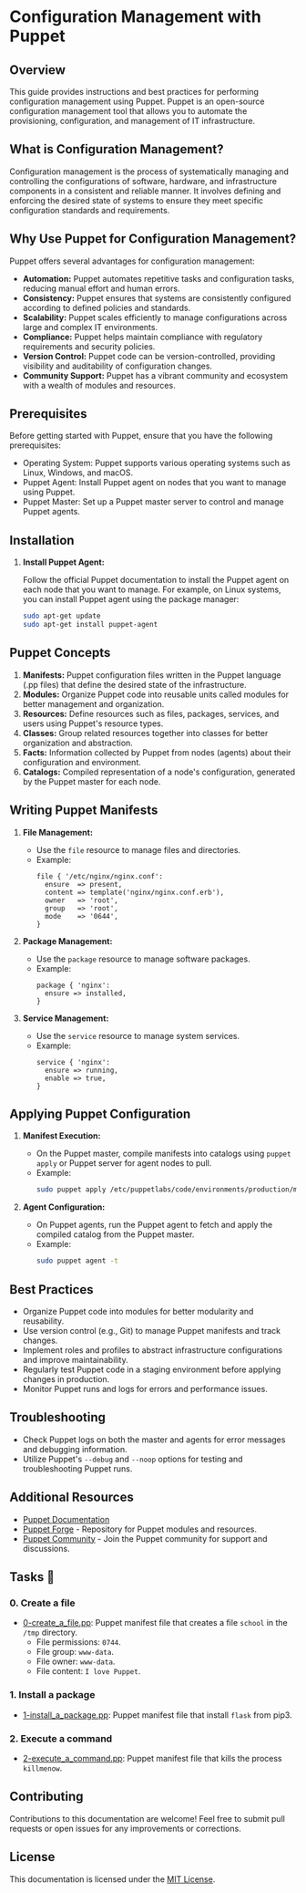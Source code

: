 # Configuration Management with Puppet

## Overview

This guide provides instructions and best practices for performing configuration management using Puppet. Puppet is an open-source configuration management tool that allows you to automate the provisioning, configuration, and management of IT infrastructure.

## What is Configuration Management?

Configuration management is the process of systematically managing and controlling the configurations of software, hardware, and infrastructure components in a consistent and reliable manner. It involves defining and enforcing the desired state of systems to ensure they meet specific configuration standards and requirements.

## Why Use Puppet for Configuration Management?

Puppet offers several advantages for configuration management:

- **Automation:** Puppet automates repetitive tasks and configuration tasks, reducing manual effort and human errors.
- **Consistency:** Puppet ensures that systems are consistently configured according to defined policies and standards.
- **Scalability:** Puppet scales efficiently to manage configurations across large and complex IT environments.
- **Compliance:** Puppet helps maintain compliance with regulatory requirements and security policies.
- **Version Control:** Puppet code can be version-controlled, providing visibility and auditability of configuration changes.
- **Community Support:** Puppet has a vibrant community and ecosystem with a wealth of modules and resources.

## Prerequisites

Before getting started with Puppet, ensure that you have the following prerequisites:

- Operating System: Puppet supports various operating systems such as Linux, Windows, and macOS.
- Puppet Agent: Install Puppet agent on nodes that you want to manage using Puppet.
- Puppet Master: Set up a Puppet master server to control and manage Puppet agents.

## Installation

1. **Install Puppet Agent:**

   Follow the official Puppet documentation to install the Puppet agent on each node that you want to manage. For example, on Linux systems, you can install Puppet agent using the package manager:

   ```bash
   sudo apt-get update
   sudo apt-get install puppet-agent
   ```

## Puppet Concepts

1. **Manifests:** Puppet configuration files written in the Puppet language (.pp files) that define the desired state of the infrastructure.
2. **Modules:** Organize Puppet code into reusable units called modules for better management and organization.
3. **Resources:** Define resources such as files, packages, services, and users using Puppet's resource types.
4. **Classes:** Group related resources together into classes for better organization and abstraction.
5. **Facts:** Information collected by Puppet from nodes (agents) about their configuration and environment.
6. **Catalogs:** Compiled representation of a node's configuration, generated by the Puppet master for each node.

## Writing Puppet Manifests

1. **File Management:**
   - Use the `file` resource to manage files and directories.
   - Example:
     ```puppet
     file { '/etc/nginx/nginx.conf':
       ensure  => present,
       content => template('nginx/nginx.conf.erb'),
       owner   => 'root',
       group   => 'root',
       mode    => '0644',
     }
     ```

2. **Package Management:**
   - Use the `package` resource to manage software packages.
   - Example:
     ```puppet
     package { 'nginx':
       ensure => installed,
     }
     ```

3. **Service Management:**
   - Use the `service` resource to manage system services.
   - Example:
     ```puppet
     service { 'nginx':
       ensure => running,
       enable => true,
     }
     ```

## Applying Puppet Configuration

1. **Manifest Execution:**
   - On the Puppet master, compile manifests into catalogs using `puppet apply` or Puppet server for agent nodes to pull.
   - Example:
     ```bash
     sudo puppet apply /etc/puppetlabs/code/environments/production/manifests/site.pp
     ```

2. **Agent Configuration:**
   - On Puppet agents, run the Puppet agent to fetch and apply the compiled catalog from the Puppet master.
   - Example:
     ```bash
     sudo puppet agent -t
     ```

## Best Practices

- Organize Puppet code into modules for better modularity and reusability.
- Use version control (e.g., Git) to manage Puppet manifests and track changes.
- Implement roles and profiles to abstract infrastructure configurations and improve maintainability.
- Regularly test Puppet code in a staging environment before applying changes in production.
- Monitor Puppet runs and logs for errors and performance issues.

## Troubleshooting

- Check Puppet logs on both the master and agents for error messages and debugging information.
- Utilize Puppet's `--debug` and `--noop` options for testing and troubleshooting Puppet runs.

## Additional Resources

- [Puppet Documentation](https://puppet.com/docs/puppet/latest/puppet_index.html)
- [Puppet Forge](https://forge.puppet.com/) - Repository for Puppet modules and resources.
- [Puppet Community](https://puppet.com/community/) - Join the Puppet community for support and discussions.

## Tasks :page_with_curl:

### **0. Create a file**
  * [0-create_a_file.pp](./0-create_a_file.pp): Puppet manifest file that
  creates a file `school` in the `/tmp` directory.
    * File permissions: `0744`.
    * File group: `www-data`.
    * File owner: `www-data`.
    * File content: `I love Puppet`.

### **1. Install a package**
  * [1-install_a_package.pp](./1-install_a_package.pp): Puppet manifest file
  that install `flask` from pip3.

###  **2. Execute a command**
  * [2-execute_a_command.pp](./2-execute_a_command.pp): Puppet manifest file
  that kills the process `killmenow`.

## Contributing

Contributions to this documentation are welcome! Feel free to submit pull requests or open issues for any improvements or corrections.

## License

This documentation is licensed under the [MIT License](LICENSE.md).
